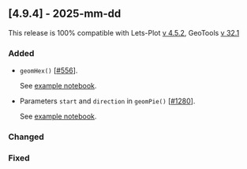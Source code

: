 ## [4.9.4] - 2025-mm-dd

This release is 100% compatible with Lets-Plot [v 4.5.2](https://github.com/JetBrains/lets-plot/releases/tag/v4.5.2),
GeoTools [v 32.1](https://github.com/geotools/geotools/releases/tag/32.0)

### Added

- `geomHex()` [[#556](https://github.com/JetBrains/lets-plot/issues/556)].

  See [example notebook](https://nbviewer.org/github/JetBrains/lets-plot-kotlin/blob/master/docs/examples/jupyter-notebooks/f-4.10.0/geom_hex.ipynb).

- Parameters `start` and `direction` in `geomPie()` [[#1280](https://github.com/JetBrains/lets-plot/issues/1280)].  

  See [example notebook](https://nbviewer.org/github/JetBrains/lets-plot-kotlin/blob/master/docs/examples/jupyter-notebooks/f-4.10.0/geom_pie_params.ipynb).

### Changed


### Fixed
